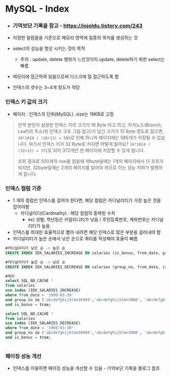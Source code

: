 # MySQL - Index

- ### 기억보단 기록을 참고 - https://jojoldu.tistory.com/243

- 지정한 컬럼들을 기준으로 메모리 영역에 일종의 목차를 생성하는 것
- select의 성능을 향상 시키는 것이 목적
  - 주의 : update, delete 행위가 느린것이지 update, delete하기 위한 select는 빠름
- 메모리에 접근하여 읽음으로써 디스크에 덜 접근하도록 함
- 인덱스의 갯수는 3~4개 정도가 적당

### 인덱스 키 값의 크기

- 페이지 : 인덱스의 단위(MySQL). size는 16KB로 고정

> 만약 본인이 설정한 인덱스 키의 크기가 16 Byte 라고 하고, 자식노드(Branch, Leaf)의 주소(위 인덱스 구조 그림 참고)가 담긴 크기가 12 Byte 정도로 잡으면, `16*1024 / (16+12) = 585`로 인해 하나의 페이지에는 585개가 저장될 수 있습니다.
> 여기서 인덱스 키가 32 Byte로 커지면 어떻게 될까요?
> `16*1024 / (32+12) = 372`로 되어 372개만 한 페이지에 저장할 수 있게 됩니다.
>
> 조회 결과로 500개의 row를 읽을때 16byte일때는 1개의 페이지에서 다 조회가 되지만, 32byte일때는 2개의 페이지를 읽어야 하므로 이는 성능 저하가 발행하게 됩니다.

### 인덱스 컬럼 기준

- 1 개의 컬럼만 인덱스를 걸어야 한다면, 해당 컬럼은 카디널리티가 가장 높은 것을 잡아야함
  - 카디널리디(Cardinality) : 해당 컬럼의 중복된 수치
    - ex) 성별, 학년등은 카덜리니티가 낮음 /  주민등록번호, 계좌번호는 카디널리티가 높음
- 인덱스를 최대한 효율적으로 뽑아 내려면 해당 인덱스로 많은 부분을 걸러내야 함
- 카디널리티가 높은 순에서 낮은 순으로 쿼리를 작성해야 효율이 빠름

```sql
#카디널리티가 낮은 순 -> 높은 순
CREATE INDEX IDX_SALARIES_INCREASE ON salaries (is_bonus, from_date, group_no);

#카디널리티가 높은 순 -> 낮은 순
CREATE INDEX IDX_SALARIES_DECREASE ON salaries (group_no, from_date, is_bonus);

#쿼리
select SQL_NO_CACHE * 
from salaries 
use index (IDX_SALARIES_INCREASE)
where from_date = '1998-03-30' 
and group_no in ('abcdefghijklmn10494','abcdefghijklmn3968', 'abcdefghijklmn11322', 'abcdefghijklmn13902', 'abcdefghijklmn100', 'abcdefghijklmn10406') 
and is_bonus = true;

select SQL_NO_CACHE * 
from salaries 
use index (IDX_SALARIES_DECREASE)
where from_date = '1998-03-30' 
and group_no in ('abcdefghijklmn10494','abcdefghijklmn3968', 'abcdefghijklmn11322', 'abcdefghijklmn13902', 'abcdefghijklmn100', 'abcdefghijklmn10406') 
and is_bonus = true;
 
```

### 페이징 성능 개선

- 인덱스를 이용하면 페이징 성능을 개선할 수 있음 - 기억보단 기록을 블로그 참조